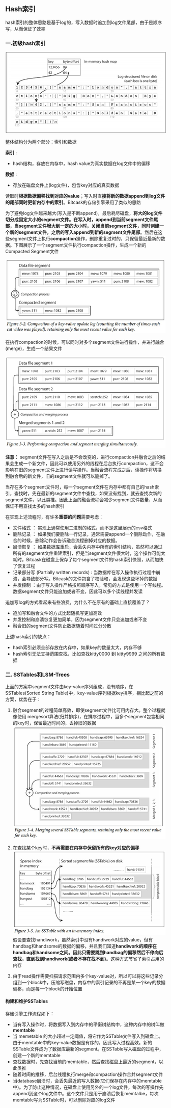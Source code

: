 ## Hash索引
hash索引的整体思路是基于log的，写入数据时追加到log文件尾部，由于是顺序写，从而保证了效率
### 一.初级hash索引

![](images/1.jpg)


整体结构分为两个部分：索引和数据

**索引** :
- hash结构，存放在内存中，hash value为真实数据在log文件中的偏移

**数据** :
- 存放在磁盘文件上(log文件)，包含key对应的真实数据

读取时**根据数据偏移找到对应的value**；写入时直**接将新的数据append到log文件的尾部同时更新内存中的索引**。Bitcask的存储引擎采用了类似的思路

为了避免log文件越来越大(写入是不断append)，最后耗尽磁盘，**将大的log文件切分成固定大小的segment文件。在写入时，append到当前segment文件尾部，当segment文件增大到一定的大小时，关闭当前segment文件，同时创建一个新的segment文件，之后的写入append到新的segment文件尾部**。然后在这些segment文件上执行**compaction**操作，删除重复过时的，只保留最近最新的数据。下图展示了一个segment文件执行compaction操作，生成一个新的Compacted Segment文件

![](images/2.jpg)


在执行compaction的时候，可以同时对多个segment文件进行操作，并进行融合(merge)，生成一个结果文件

![](images/3.jpg)


**注意：** segment文件在写入之后是不会改变的，进行compaction并融合之后的结果会生成一个新文件，因此可以使用另外的线程在后台执行compaction，这不会影响在旧的segment文件上进行读写操作。当融合流程完成之后，读操作将切换到融合后的新文件，旧的segment文件就可以删掉了。

当存在多个segment文件时，每一个segment文件在内存中都有自己的hash索引，查找时，先在最新的segment文件中查找，如果没有找到，就去查找次新的segment文件，以此类推。因此上面的融合流程会减少segment文件数量，从而保证不用查找太多的hash索引


在实现上述流程时，有许多**重要的问题**需要考虑：
- 文件格式 ： 实现上通常使用二进制的格式，而不是这里展示的csv格式
- 删除记录 ： 如果我们要删除一行记录，通常需要append一个删除动作，在融合的时候，删除动作会告诉融合流程删掉对应的数据。
- 崩溃恢复 ： 如果数据库重启，会丢失内存中所有的索引结构，虽然可以通过所有的segment文件重建索引，但是当segment文件很大时，这个操作可能太耗时，Bitcask在磁盘上保存了每个segment文件的hash索引快照，从而加快了恢复过程
- 记录部分写 (Partially written records) : 当数据库在写入操作执行过程中崩溃，会导致部分写。Bitcask的文件包含了校验和，会发现这些坏掉的数据
- 并发控制 ：由于写入操作严格按照顺序写入，常见的方式是使用一个写线程。数据segment文件只能追加或者不变，因此可以多个读线程并发读

追加写log的方式看起来有些浪费，为什么不在原有的基础上直接覆盖了？
- 追加写和融合文件的方式比起随机写更加高效
- 并发控制和崩溃恢复更加简单，因为segment文件只会追加或者不变
- 融合旧的segment文件防止数据随着时间过分分散

上述hash索引的缺点：
- hash索引必须全部存放在内存中，如果key的数量太大，内存不够
- hash索引无法支持范围查找，比如查找kitty0000 到 kitty9999 之间的所有数据

### 二. SSTables和LSM-Trees
上面的方案中segment文件由key-value序列组成，没有顺序，在SSTables(Sorted String Table)中，key-value序列根据key排序，相比起之前的方案，优势在于：  
1. 融合segment的过程简单高效，即使segment文件比可用内存大。整个过程就像使用 mergesort算法(归并排序)，在排序过程中，当多个segment包含相同的key时，保留最近时间的，丢掉旧的数据
![](images/4.jpg)
  
2. 在查找某个key时，**不再需要在内存中保留所有的key对应的偏移**
![](images/5.jpg)  
假设要查找handiwork，虽然索引中没有handiwork对应的value，但有handbag和handsome的数据的偏移，并且我们知道**handiwork的顺序在handbag和handsome之间。因此只需要跳到handbag的偏移然后不停向后查找，直到找到handiwork(或者不存在找不到)**。这种方式节省了索引占用的内存

3. 由于read操作需要扫描请求范围内多个key-value对，所以可以将这些记录分组到一个block中，压缩写磁盘，内存中的索引记录的不再是某一个key的数据偏移，而是每一个block的开始位置

#### 构建和维护SSTables
存储引擎工作流程如下：
- 当有写入操作时，将数据写入到内存中的平衡树结构中，这种内存中的树叫做 **memtable**
- 当 memetable 的大小超过一定阈值，将它作为SSTable文件写入到磁盘上。由于memtable中的key-value数据是有序的，因此写入过程高效。新的SSTable文件成为了数据库最新的segment。在SSTable写入磁盘的过程中，创建一个新的memtable
- 查找数据时，先查找当前的memtable，然后查找磁盘上最近的segment，以此类推
- 随着时间的推移，后台线程执行merge和compaction操作合并segment文件
- 当database崩溃时，会丢失最近的写入数据(它们保存在内存中的memtable中)。为了防止这种情况，在磁盘上使用另外的一个log文件，每次的写操作先append到这个log文件中。这个文件只是用于崩溃后恢复memtalbe，每次memtable写为SSTable时，可以删除对应的log文件
